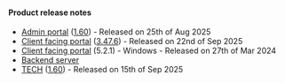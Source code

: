 #### Product release notes
* [Admin portal](/release-notes/admin) ([1.60](/configs/release-notes/admin/v1.60.1)) - Released on 25th of Aug 2025
* [Client facing portal](/release-notes/portal) ([3.47.6](/configs/release-notes/portal/v3.47)) - Released on 22nd of Sep 2025
* [Client facing portal](https://help.deskdirector.com/article/4uzjpwaiou) (5.2.1) - Windows - Released on 27th of Mar 2024
* [Backend server](https://help.deskdirector.com/article/5ml4ieesph-server-changelog)
* [TECH](/release-notes/tech) ([1.60](/configs/release-notes/tech/v1.59)) - Released on 15th of Sep 2025
